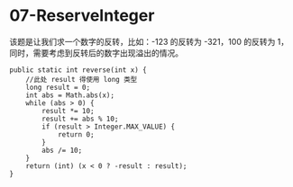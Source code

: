 # 07-ReserveInteger

该题是让我们求一个数字的反转，比如：-123 的反转为 -321，100 的反转为 1，同时，需要考虑到反转后的数字出现溢出的情况。
 
```
public static int reverse(int x) {
    //此处 result 得使用 long 类型
    long result = 0;
    int abs = Math.abs(x);
    while (abs > 0) {
        result *= 10;
        result += abs % 10;
        if (result > Integer.MAX_VALUE) {
            return 0;
        }
        abs /= 10;
    }
    return (int) (x < 0 ? -result : result);
}
```